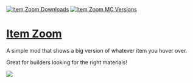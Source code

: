 [![Item Zoom Downloads](http://cf.way2muchnoise.eu/full_item-zoom_downloads.svg)](http://minecraft.curseforge.com/projects/item-zoom/)
[![Item Zoom MC Versions](http://cf.way2muchnoise.eu/versions/Minecraft_item-zoom_all.svg)](http://minecraft.curseforge.com/projects/item-zoom/)

# [Item Zoom](https://minecraft.curseforge.com/projects/itemzoom/)
A simple mod that shows a big version of whatever item you hover over.

Great for builders looking for the right materials!

![](http://i.imgur.com/O5l9byo.png/)
